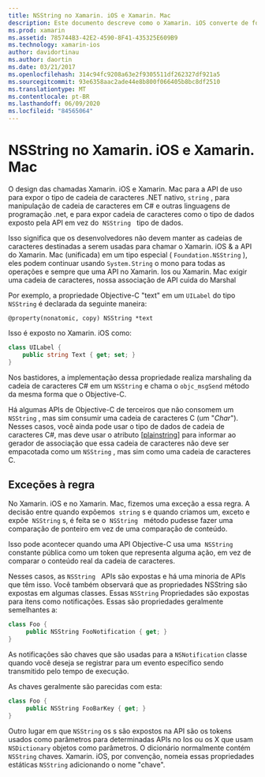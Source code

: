 ```yaml
---
title: NSString no Xamarin. iOS e Xamarin. Mac
description: Este documento descreve como o Xamarin. iOS converte de forma transparente objetos NSString em objetos de cadeia de caracteres C#, quando isso não acontece.
ms.prod: xamarin
ms.assetid: 785744B3-42E2-4590-8F41-435325E609B9
ms.technology: xamarin-ios
author: davidortinau
ms.author: daortin
ms.date: 03/21/2017
ms.openlocfilehash: 314c94fc9208a63e2f9305511df262327df921a5
ms.sourcegitcommit: 93e6358aac2ade44e8b800f066405b8bc8df2510
ms.translationtype: MT
ms.contentlocale: pt-BR
ms.lasthandoff: 06/09/2020
ms.locfileid: "84565064"
---
```

# <a name="nsstring-in-xamarinios-and-xamarinmac"></a>NSString no Xamarin. iOS e Xamarin. Mac

O design das chamadas Xamarin. iOS e Xamarin. Mac para a API de uso para expor o tipo de cadeia de caracteres .NET nativo, `string` , para manipulação de cadeia de caracteres em C# e outras linguagens de programação .net, e para expor cadeia de caracteres como o tipo de dados exposto pela API em vez do  `NSString`   tipo de dados.

Isso significa que os desenvolvedores não devem manter as cadeias de caracteres destinadas a serem usadas para chamar o Xamarin. iOS & a API do Xamarin. Mac (unificada) em um tipo especial ( `Foundation.NSString` ), eles podem continuar usando `System.String` o mono para todas as operações e sempre que uma API no Xamarin. Ios ou Xamarin. Mac exigir uma cadeia de caracteres, nossa associação de API cuida do Marshal

Por exemplo, a propriedade Objective-C "text" em um `UILabel` do tipo `NSString` é declarada da seguinte maneira:

```objc
@property(nonatomic, copy) NSString *text
```

Isso é exposto no Xamarin. iOS como:

```csharp
class UILabel {
    public string Text { get; set; }
}
```

Nos bastidores, a implementação dessa propriedade realiza marshaling da cadeia de caracteres C# em um `NSString` e chama o `objc_msgSend` método da mesma forma que o Objective-C.

Há algumas APIs de Objective-C de terceiros que não consomem um `NSString` , mas sim consumir uma cadeia de caracteres C (um "*Char*"). Nesses casos, você ainda pode usar o tipo de dados de cadeia de caracteres C#, mas deve usar o atributo [[plainstring]](~/cross-platform/macios/binding/objective-c-libraries.md) para informar ao gerador de associação que essa cadeia de caracteres não deve ser empacotada como um `NSString` , mas sim como uma cadeia de caracteres C.

 <a name="Exceptions_to_the_Rule"></a>

## <a name="exceptions-to-the-rule"></a>Exceções à regra

No Xamarin. iOS e no Xamarin. Mac, fizemos uma exceção a essa regra. A decisão entre quando expõemos  `string` s e quando criamos um, exceto e expõe  `NSString` s, é feita se o  `NSString`   método pudesse fazer uma comparação de ponteiro em vez de uma comparação de conteúdo.

Isso pode acontecer quando uma API Objective-C usa uma  `NSString`   constante pública como um token que representa alguma ação, em vez de comparar o conteúdo real da cadeia de caracteres.

Nesses casos, as `NSString`   APIs são expostas e há uma minoria de APIs que têm isso. Você também observará que as propriedades NSString são expostas em algumas classes. Essas `NSString` Propriedades são expostas para itens como notificações. Essas são propriedades geralmente semelhantes a:

```csharp
class Foo {
     public NSString FooNotification { get; }
}
```

As notificações são chaves que são usadas para a `NSNotification` classe quando você deseja se registrar para um evento específico sendo transmitido pelo tempo de execução.

As chaves geralmente são parecidas com esta:

```csharp
class Foo {
     public NSString FooBarKey { get; }
}
```

Outro lugar em que `NSString` os s são expostos na API são os tokens usados como parâmetros para determinadas APIs no Ios ou os X que usam `NSDictionary` objetos como parâmetros. O dicionário normalmente contém `NSString` chaves. Xamarin. iOS, por convenção, nomeia essas propriedades estáticas `NSString` adicionando o nome "chave".
